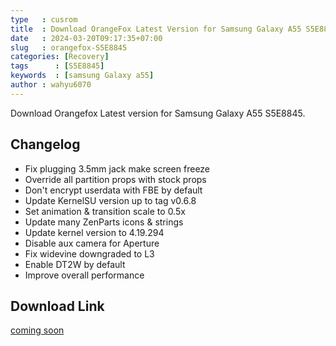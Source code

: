 ```yaml
---
type   : cusrom
title  : Download OrangeFox Latest Version for Samsung Galaxy A55 S5E8845
date   : 2024-03-20T09:17:35+07:00
slug   : orangefox-S5E8845
categories: [Recovery]
tags      : [S5E8845]
keywords  : [samsung Galaxy a55]
author : wahyu6070
---
```


Download Orangefox Latest version for Samsung Galaxy A55 S5E8845.

## Changelog
- Fix plugging 3.5mm jack make screen freeze
- Override all partition props with stock props
- Don't encrypt userdata with FBE by default
- Update KernelSU version up to tag v0.6.8
- Set animation & transition scale to 0.5x
- Update many ZenParts icons & strings
- Update kernel version to 4.19.294
- Disable aux camera for Aperture
- Fix widevine downgraded to L3
- Enable DT2W by default
- Improve overall performance

## Download Link
[coming soon](/)


